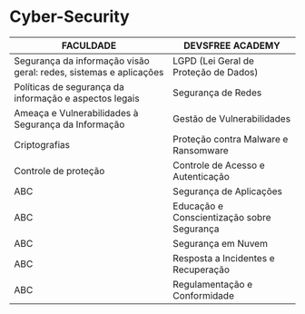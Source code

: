 
# Cyber-Security

|FACULDADE|DEVSFREE ACADEMY|
|----------|----------------|
|Segurança da informação visão geral: redes, sistemas e aplicações|LGPD (Lei Geral de Proteção de Dados)|
|Políticas de segurança da informação e aspectos legais|Segurança de Redes|
|Ameaça e Vulnerabilidades à Segurança da Informação|Gestão de Vulnerabilidades|
|Criptografias|Proteção contra Malware e Ransomware|
|Controle de proteção|Controle de Acesso e Autenticação|
|ABC|Segurança de Aplicações|
|ABC|Educação e Conscientização sobre Segurança|
|ABC|Segurança em Nuvem|
|ABC|Resposta a Incidentes e Recuperação|
|ABC|Regulamentação e Conformidade|
